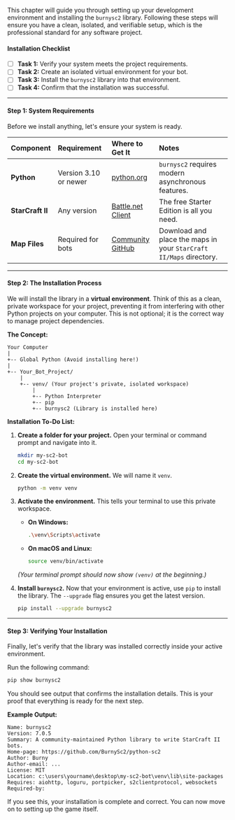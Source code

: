 This chapter will guide you through setting up your development environment and installing the `burnysc2` library. Following these steps will ensure you have a clean, isolated, and verifiable setup, which is the professional standard for any software project.

#### **Installation Checklist**

-   [ ] **Task 1:** Verify your system meets the project requirements.
-   [ ] **Task 2:** Create an isolated virtual environment for your bot.
-   [ ] **Task 3:** Install the `burnysc2` library into that environment.
-   [ ] **Task 4:** Confirm that the installation was successful.

---

#### **Step 1: System Requirements**

Before we install anything, let's ensure your system is ready.

| Component | Requirement | Where to Get It | Notes |
| :--- | :--- | :--- | :--- |
| **Python** | Version 3.10 or newer | [python.org](https://www.python.org/downloads/) | `burnysc2` requires modern asynchronous features. |
| **StarCraft II** | Any version | [Battle.net Client](https://www.blizzard.com/en-us/apps/battle.net/desktop) | The free Starter Edition is all you need. |
| **Map Files**| Required for bots | [Community GitHub](https://github.com/Blizzard/s2client-proto#map-packs) | Download and place the maps in your `StarCraft II/Maps` directory. |

---

#### **Step 2: The Installation Process**

We will install the library in a **virtual environment**. Think of this as a clean, private workspace for your project, preventing it from interfering with other Python projects on your computer. This is not optional; it is the correct way to manage project dependencies.

**The Concept:**
```
Your Computer
|
+-- Global Python (Avoid installing here!)
|
+-- Your_Bot_Project/
    |
    +-- venv/ (Your project's private, isolated workspace)
        |
        +-- Python Interpreter
        +-- pip
        +-- burnysc2 (Library is installed here)
```

**Installation To-Do List:**

1.  **Create a folder for your project.** Open your terminal or command prompt and navigate into it.
    ```sh
    mkdir my-sc2-bot
    cd my-sc2-bot
    ```

2.  **Create the virtual environment.** We will name it `venv`.
    ```sh
    python -m venv venv
    ```

3.  **Activate the environment.** This tells your terminal to use this private workspace.
    *   **On Windows:**
        ```sh
        .\venv\Scripts\activate
        ```
    *   **On macOS and Linux:**
        ```sh
        source venv/bin/activate
        ```
    *(Your terminal prompt should now show `(venv)` at the beginning.)*

4.  **Install `burnysc2`.** Now that your environment is active, use `pip` to install the library. The `--upgrade` flag ensures you get the latest version.
    ```sh
    pip install --upgrade burnysc2
    ```

---

#### **Step 3: Verifying Your Installation**

Finally, let's verify that the library was installed correctly inside your active environment.

Run the following command:
```sh
pip show burnysc2
```

You should see output that confirms the installation details. This is your proof that everything is ready for the next step.

**Example Output:**
```
Name: burnysc2
Version: 7.0.5
Summary: A community-maintained Python library to write StarCraft II bots.
Home-page: https://github.com/BurnySc2/python-sc2
Author: Burny
Author-email: ...
License: MIT
Location: c:\users\yourname\desktop\my-sc2-bot\venv\lib\site-packages
Requires: aiohttp, loguru, portpicker, s2clientprotocol, websockets
Required-by:
```

If you see this, your installation is complete and correct. You can now move on to setting up the game itself.